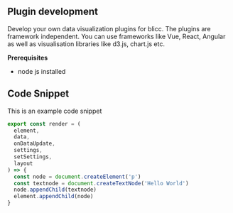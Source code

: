 ## Plugin development

Develop your own data visualization plugins for blicc. The plugins are framework independent. You can use frameworks like Vue, React, Angular as well as visualisation libraries like d3.js, chart.js etc.

**Prerequisites**

- node js installed

## Code Snippet

This is an example code snippet

```jsx
export const render = (
  element,
  data,
  onDataUpdate,
  settings,
  setSettings,
  layout
) => {
  const node = document.createElement('p')
  const textnode = document.createTextNode('Hello World')
  node.appendChild(textnode)
  element.appendChild(node)
}
```

